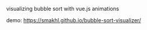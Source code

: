visualizing bubble sort with vue.js animations

demo: https://smakhl.github.io/bubble-sort-visualizer/
